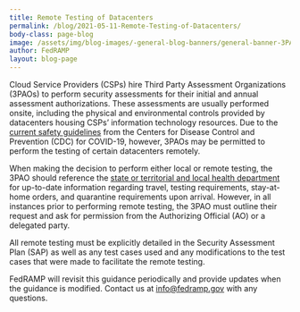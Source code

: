 ```yaml
---
title: Remote Testing of Datacenters
permalink: /blog/2021-05-11-Remote-Testing-of-Datacenters/
body-class: page-blog
image: /assets/img/blog-images/-general-blog-banners/general-banner-3PAO.png
author: FedRAMP
layout: blog-page
---
```

Cloud Service Providers (CSPs) hire Third Party Assessment Organizations (3PAOs) to perform security assessments for their initial and annual assessment authorizations. These assessments are usually performed onsite, including the physical and environmental controls provided by datacenters housing CSPs’ information technology resources. Due to the <a href="https://www.cdc.gov/coronavirus/2019-ncov/travelers/travel-during-covid19.html" title="current CDC safety guidelines" target="_blank">current safety guidelines</a> from the Centers for Disease Control and Prevention (CDC) for COVID-19, however, 3PAOs may be permitted to perform the testing of certain datacenters remotely.

When making the decision to perform either local or remote testing, the 3PAO should reference the <a href="https://www.cdc.gov/coronavirus/2019-ncov/travelers/travel-planner/index.html" title="state or territorial and local health departments" target="_blank">state or territorial and local health department</a> for up-to-date information regarding travel, testing requirements, stay-at-home orders, and quarantine requirements upon arrival. However, in all instances prior to performing remote testing, the 3PAO must outline their request and ask for permission from the Authorizing Official (AO) or a delegated party. 

All remote testing must be explicitly detailed in the Security Assessment Plan (SAP) as well as any test cases used and any modifications to the test cases that were made to facilitate the remote testing. 

FedRAMP will revisit this guidance periodically and provide updates when the guidance is modified. Contact us at <a href="mailto:info@fedramp.gov" title="email FedRAMP" target="_blank">info@fedramp.gov</a> with any questions.